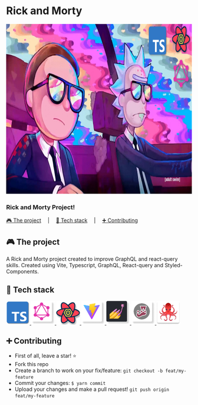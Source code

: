 # Rick and Morty

<img width="820" height="462" src="/assets/cover.png" alt="Project Logo" />

###  Rick and Morty Project!

[🎮 The project](#-the-project) &emsp;|&emsp;
[🧰 Tech stack](#-tech-stack) &emsp;|&emsp;
[➕ Contributing](#-contributing) &emsp;

</div>

## 🎮 The project

A Rick and Morty project created to improve GraphQL and react-query skills. Created using Vite, Typescript, GraphQL, React-query and Styled-Components.

## 🧰 Tech stack

<a href="https://www.typescriptlang.org/">
  <img width="64" height="64" src="/assets/icons/ts.png" alt="Typescript Logo"/>
</a>
<a href="https://graphql.org/">
  <img width="64" height="64" src="/assets/icons/graphql.png" alt="GraphQL logo"/>
</a>
<a href="https://tanstack.com/query/v4">
  <img width="64" height="64" src="/assets/icons/react-query.png" alt="React-query Logo"/>
</a>
<a href="https://vitejs.dev/">
  <img width="64" height="64" src="/assets/icons/vite.png" alt="Vite logo"/>
</a>
<a href="https://styled-components.com/">
  <img width="64" height="64" src="/assets/icons/styled.png" alt="Styled Components logo"/>
</a>
<a href="https://jestjs.io/">
  <img width="64" height="64" src="/assets/icons/jest.png" alt="Jest logo"/>
</a>
<a href="https://testing-library.com/docs/react-testing-library/intro/">
  <img width="64" height="64" src="/assets/icons/testing-library.png" alt="Testing library logo"/>
</a>

<br />

## ➕ Contributing

- First of all, leave a star! ⭐️
- Fork this repo
- Create a branch to work on your fix/feature: `git checkout -b feat/my-feature`
- Commit your changes: `$ yarn commit`
- Upload your changes and make a pull request! `git push origin feat/my-feature`